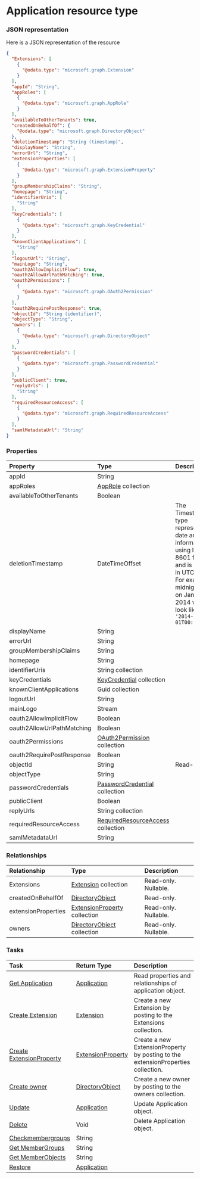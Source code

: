 # Application resource type



### JSON representation

Here is a JSON representation of the resource

```json
{
  "Extensions": [
    {
      "@odata.type": "microsoft.graph.Extension"
    }
  ],
  "appId": "String",
  "appRoles": [
    {
      "@odata.type": "microsoft.graph.AppRole"
    }
  ],
  "availableToOtherTenants": true,
  "createdOnBehalfOf": {
    "@odata.type": "microsoft.graph.DirectoryObject"
  },
  "deletionTimestamp": "String (timestamp)",
  "displayName": "String",
  "errorUrl": "String",
  "extensionProperties": [
    {
      "@odata.type": "microsoft.graph.ExtensionProperty"
    }
  ],
  "groupMembershipClaims": "String",
  "homepage": "String",
  "identifierUris": [
    "String"
  ],
  "keyCredentials": [
    {
      "@odata.type": "microsoft.graph.KeyCredential"
    }
  ],
  "knownClientApplications": [
    "String"
  ],
  "logoutUrl": "String",
  "mainLogo": "String",
  "oauth2AllowImplicitFlow": true,
  "oauth2AllowUrlPathMatching": true,
  "oauth2Permissions": [
    {
      "@odata.type": "microsoft.graph.OAuth2Permission"
    }
  ],
  "oauth2RequirePostResponse": true,
  "objectId": "String (identifier)",
  "objectType": "String",
  "owners": [
    {
      "@odata.type": "microsoft.graph.DirectoryObject"
    }
  ],
  "passwordCredentials": [
    {
      "@odata.type": "microsoft.graph.PasswordCredential"
    }
  ],
  "publicClient": true,
  "replyUrls": [
    "String"
  ],
  "requiredResourceAccess": [
    {
      "@odata.type": "microsoft.graph.RequiredResourceAccess"
    }
  ],
  "samlMetadataUrl": "String"
}

```
### Properties
| Property	   | Type	|Description|
|:---------------|:--------|:----------|
|appId|String||
|appRoles|[AppRole](approle.md) collection||
|availableToOtherTenants|Boolean||
|deletionTimestamp|DateTimeOffset|The Timestamp type represents date and time information using ISO 8601 format and is always in UTC time. For example, midnight UTC on Jan 1, 2014 would look like this: `'2014-01-01T00:00:00Z'`|
|displayName|String||
|errorUrl|String||
|groupMembershipClaims|String||
|homepage|String||
|identifierUris|String collection||
|keyCredentials|[KeyCredential](keycredential.md) collection||
|knownClientApplications|Guid collection||
|logoutUrl|String||
|mainLogo|Stream||
|oauth2AllowImplicitFlow|Boolean||
|oauth2AllowUrlPathMatching|Boolean||
|oauth2Permissions|[OAuth2Permission](oauth2permission.md) collection||
|oauth2RequirePostResponse|Boolean||
|objectId|String| Read-only.|
|objectType|String||
|passwordCredentials|[PasswordCredential](passwordcredential.md) collection||
|publicClient|Boolean||
|replyUrls|String collection||
|requiredResourceAccess|[RequiredResourceAccess](requiredresourceaccess.md) collection||
|samlMetadataUrl|String||

### Relationships
| Relationship | Type	|Description|
|:---------------|:--------|:----------|
|Extensions|[Extension](extension.md) collection| Read-only. Nullable.|
|createdOnBehalfOf|[DirectoryObject](directoryobject.md)| Read-only.|
|extensionProperties|[ExtensionProperty](extensionproperty.md) collection| Read-only. Nullable.|
|owners|[DirectoryObject](directoryobject.md) collection| Read-only. Nullable.|

### Tasks

| Task		   | Return Type	|Description|
|:---------------|:--------|:----------|
|[Get Application](../api/application_get.md) | [Application](application.md) |Read properties and relationships of application object.|
|[Create Extension](../api/application_post_extensions.md) |[Extension](extension.md)| Create a new Extension by posting to the Extensions collection.|
|[Create ExtensionProperty](../api/application_post_extensionproperties.md) |[ExtensionProperty](extensionproperty.md)| Create a new ExtensionProperty by posting to the extensionProperties collection.|
|[Create owner](../api/application_post_owners.md) |[DirectoryObject](directoryobject.md)| Create a new owner by posting to the owners collection.|
|[Update](../api/application_update.md) | [Application](application.md)	|Update Application object. |
|[Delete](../api/application_delete.md) | Void	|Delete Application object. |
|[Checkmembergroups](../api/application_checkmembergroups.md)|String||
|[Get MemberGroups](../api/application_getmembergroups.md)|String||
|[Get MemberObjects](../api/application_getmemberobjects.md)|String||
|[Restore](../api/application_restore.md)|[Application](application.md)||

<!-- uuid: e90c72ff-fee3-451a-bb84-54dcb2df85ed\n2015-10-09 15:15:43 UTC -->